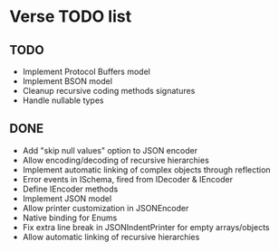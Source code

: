 Verse TODO list
===============

TODO
----

- Implement Protocol Buffers model
- Implement BSON model
- Cleanup recursive coding methods signatures
- Handle nullable types

DONE
----

- Add "skip null values" option to JSON encoder
- Allow encoding/decoding of recursive hierarchies
- Implement automatic linking of complex objects through reflection
- Error events in ISchema, fired from IDecoder & IEncoder
- Define IEncoder methods
- Implement JSON model
- Allow printer customization in JSONEncoder
- Native binding for Enums
- Fix extra line break in JSONIndentPrinter for empty arrays/objects
- Allow automatic linking of recursive hierarchies
